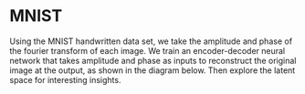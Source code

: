 # MNIST
Using the MNIST handwritten data set, we take the amplitude and phase of the fourier transform of
each image. We train an encoder-decoder neural network that takes amplitude and phase as inputs
to reconstruct the original image at the output, as shown in the diagram below. Then explore the
latent space for interesting insights.
